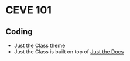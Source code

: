# CEVE 101

## Coding

- [Just the Class](https://github.com/kevinlin1/just-the-class/) theme
- Just the Class is built on top of [Just the Docs](https://github.com/pmarsceill/just-the-docs)
